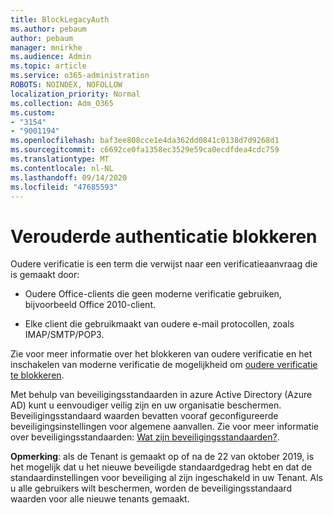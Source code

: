 ```yaml
---
title: BlockLegacyAuth
ms.author: pebaum
author: pebaum
manager: mnirkhe
ms.audience: Admin
ms.topic: article
ms.service: o365-administration
ROBOTS: NOINDEX, NOFOLLOW
localization_priority: Normal
ms.collection: Adm_O365
ms.custom:
- "3154"
- "9001194"
ms.openlocfilehash: baf3ee808cce1e4da362dd0841c0138d7d9268d1
ms.sourcegitcommit: c6692ce0fa1358ec3529e59ca0ecdfdea4cdc759
ms.translationtype: MT
ms.contentlocale: nl-NL
ms.lasthandoff: 09/14/2020
ms.locfileid: "47685593"
---
```

# <a name="blocking-legacy-authentication"></a>Verouderde authenticatie blokkeren

Oudere verificatie is een term die verwijst naar een verificatieaanvraag die is gemaakt door:

- Oudere Office-clients die geen moderne verificatie gebruiken, bijvoorbeeld Office 2010-client.

- Elke client die gebruikmaakt van oudere e-mail protocollen, zoals IMAP/SMTP/POP3.

Zie voor meer informatie over het blokkeren van oudere verificatie en het inschakelen van moderne verificatie de mogelijkheid om [oudere verificatie te blokkeren](https://docs.microsoft.com/azure/active-directory/conditional-access/concept-conditional-access-block-legacy-authentication).

Met behulp van beveiligingsstandaarden in azure Active Directory (Azure AD) kunt u eenvoudiger veilig zijn en uw organisatie beschermen. Beveiligingsstandaard waarden bevatten vooraf geconfigureerde beveiligingsinstellingen voor algemene aanvallen.
Zie voor meer informatie over beveiligingsstandaarden: [Wat zijn beveiligingsstandaarden?](https://docs.microsoft.com/azure/active-directory/fundamentals/concept-fundamentals-security-defaults). 

**Opmerking**: als de Tenant is gemaakt op of na de 22 van oktober 2019, is het mogelijk dat u het nieuwe beveiligde standaardgedrag hebt en dat de standaardinstellingen voor beveiliging al zijn ingeschakeld in uw Tenant.  Als u alle gebruikers wilt beschermen, worden de beveiligingsstandaard waarden voor alle nieuwe tenants gemaakt.
